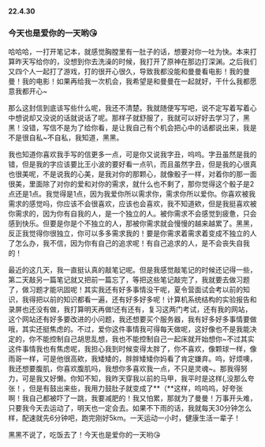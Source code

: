 #### 22.4.30

### 今天也是爱你的一天哟😘

哈哈哈，一打开笔记本，就感觉胸膛里有一肚子的话，想要对你一吐为快。本来打算昨天写给你的，没想到你去洗澡的时候，我打开了原神在那边打深渊。之后我们又四个人一起打了游戏，打的很开心很久，导致我都没能和曼曼看电影！我的曼曼！我的电影！如果再给我一次机会，我希望是和曼曼在一起就好，干什么我都愿意我都开心~

那么这封信到底该写些什么呢，我还不清楚。我就随便写写吧，说不定写着写着心中想说却又没说的话就说话了呢。那样子就舒服了，我就可以好好去学习了，黑黑！没错，写信不是为了给你看，是让我自己有个机会把心中的话都说出来，我是不是很自私~不自私，我知道，黑黑。

我也知道你喜欢我手写的信更多一点，可是你又说我字丑，呜呜。字丑虽然是我的错，但是我的字应该要比王小波的要好看一点叭，而且虽然字丑，但是我的心很真也很美呢，不是说我的心美，是我对你的那颗心，就像骰子一样，对着你的那一面很美，里面除了对你的爱和对你的需求，就什么也不剩了，那你觉得这个骰子是2点还是1点。我觉得是1点，因为我爱你所以需求你，需求你所以爱你。你喜欢被我需求的感觉吗，你应该不会很喜欢，应该也会喜欢，我不知道欸，但是我挺喜欢被你需求的，因为你有自我的人，是一个独立的人。被你需求不会感觉到疲惫，只会感到快乐。但要是你是个不独立的人，那被你需求就会慢慢的越来越累了。黑黑，反正我觉得你很独立，你可以多多需求我的！要是你需求着需求着变成不独立的人了怎么办，我不信，因为你有自己的追求呢！有自己追求的人，是不会丧失自我的！

最近的这几天，我一直挺认真的敲笔记呢。但是我感觉敲笔记的时候还记得一些，第二天敲另一篇笔记就又把前一篇忘了，等把这些笔记敲完了，我就要去做习题了，做习题才能巩固呢！其实我还有好多事情没干呢，夏令营面试会考以前的知识，我得把以前的知识都看一遍，还有好多好多呢！计算机系统结构的实验报告和录屏也还没有做，我打算明天再做!还有还有，复习这两门考试，还有我的网站，这个网站还有好多要改进的小问题，我还想要买个服务器，我有好多好多事情要做哦，其实还挺焦虑的。不过，爱你这件事情我可得每天做呢，这好像也不是我能决定的，你不能控制自己胡思乱想，我也不能控制自己一起床就开始想你~不过其实这件事情我也有焦虑呢，我担心我到时候变得太胖了，你不喜欢，像颗球一样，像雨哥一样，可是他很高欸，我矮矮的，胖胖矮矮你妈看了肯定嫌弃。呜，好烦噢，我还想要腹肌，你喜欢腹肌吗，我想你多喜欢我一点，不只是灵魂~。那我得努力，可是我又好懒。你知不知，我昨天穿我以前的马甲，我平时是这样(,没那么夸张！，但是有鼓出来些，我用力鼓肚子就变成了**（**这样，呜呜呜，好夸张啊！我自己都被吓了一跳，我要减肥的！我又怕累，那就为了曼曼！万事开头难，只要我今天去运动了，明天也一定会去。如果不下雨的话，我就每天30分钟怎么样，配速就先6分钟吧，跑完刚好5km。一天运动一小时，健康生活一辈子！

黑黑不说了，吃饭去了！今天也是爱你的一天哟😘